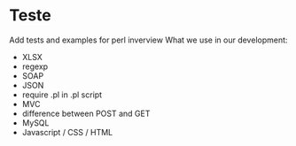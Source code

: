 # Teste
Add tests and examples for perl inverview
What we use in our development:
 * XLSX
 * regexp
 * SOAP
 * JSON
 * require .pl in .pl script
 * MVC 
 * difference between POST and GET
 * MySQL
 * Javascript / CSS / HTML
